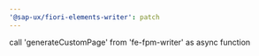```yaml
---
'@sap-ux/fiori-elements-writer': patch
---
```


call 'generateCustomPage' from 'fe-fpm-writer' as async function
